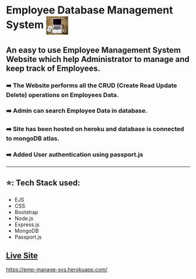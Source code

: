 # Employee Database Management System     <img align="center" width="60" height="50" src="public/img/icon.jpg">
## An easy to use Employee Management System Website which help Administrator to manage and keep track of Employees. 
###  ➡️ The Website performs all the CRUD (Create Read Update Delete) operations on Employees Data.
###  ➡️ Admin can search Employee Data in database.
###  ➡️ Site has been hosted on heroku and database is connected to mongoDB atlas.
###  ➡️ Added User authentication using passport.js
- - - -
## ⭐: Tech Stack used: 
- EJS       
- CSS         
- Bootstrap   
- Node.js  
- Express.js
- MongoDB
- Passport.js




 


## [Live Site](https://emp-manage-sys.herokuapp.com/)
https://emp-manage-sys.herokuapp.com/
